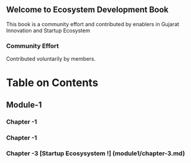 ## Welcome to Ecosystem Development Book

This book is a community effort and contributed by enablers in Gujarat Innovation and Startup Ecosystem


### Community Effort
Contributed voluntarily by members.

# Table on Contents
## Module-1 
### Chapter -1 
### Chapter -1 
### Chapter -3 [Startup Ecosysystem !] (module1/chapter-3.md)
